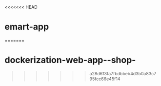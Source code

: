 <<<<<<< HEAD
# emart-app
=======
# dockerization-web-app--shop-
>>>>>>> a28d613fa7fbdbbeb4d3b0a83c795fcc66e45f14
